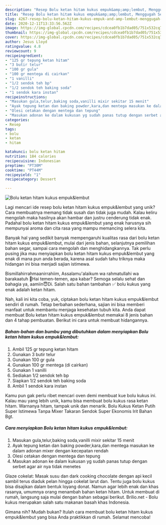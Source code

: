 ```yaml
---
description: "Resep Bolu ketan hitam kukus empuk&amp;amp;lembut, Menggugah Selera"
title: "Resep Bolu ketan hitam kukus empuk&amp;amp;lembut, Menggugah Selera"
slug: 4267-resep-bolu-ketan-hitam-kukus-empuk-and-amp-lembut-menggugah-selera
date: 2020-12-11T13:33:56.562Z
image: https://img-global.cpcdn.com/recipes/cdcea0fb1b7dad05/751x532cq70/bolu-ketan-hitam-kukus-empuklembut-foto-resep-utama.jpg
thumbnail: https://img-global.cpcdn.com/recipes/cdcea0fb1b7dad05/751x532cq70/bolu-ketan-hitam-kukus-empuklembut-foto-resep-utama.jpg
cover: https://img-global.cpcdn.com/recipes/cdcea0fb1b7dad05/751x532cq70/bolu-ketan-hitam-kukus-empuklembut-foto-resep-utama.jpg
author: Jesus Lloyd
ratingvalue: 4.8
reviewcount: 9
recipeingredient:
- "125 gr tepung ketan hitam"
- "3 butir telur"
- "100 gr gula"
- "100 gr mentega di cairkan"
- "1 vanilli"
- "1/2 sendok teh bp"
- "1/2 sendok teh baking soda"
- "1 sendok kara instan"
recipeinstructions:
- "Masukan gula,telur,baking soda,vanilli mixir sekitar 15 menit"
- "Ayak tepung ketan dan baking powder,kara,dan mentega masukan ke dalam adonan mixer dengan kecepatan rendah"
- "Olesi cetakan dengan mentega dan tepung"
- "Masukan adonan ke dalam kukusan yg sudah panas tutup dengan serbet agar air nya tidak menetes"
categories:
- Resep
tags:
- bolu
- ketan
- hitam

katakunci: bolu ketan hitam 
nutrition: 184 calories
recipecuisine: Indonesian
preptime: "PT30M"
cooktime: "PT44M"
recipeyield: "1"
recipecategory: Dessert

---
```



![Bolu ketan hitam kukus empuk&amp;lembut](https://img-global.cpcdn.com/recipes/cdcea0fb1b7dad05/751x532cq70/bolu-ketan-hitam-kukus-empuklembut-foto-resep-utama.jpg)

Lagi mencari ide resep bolu ketan hitam kukus empuk&amp;lembut yang unik? Cara membuatnya memang tidak susah dan tidak juga mudah. Kalau keliru mengolah maka hasilnya akan hambar dan justru cenderung tidak enak. Padahal bolu ketan hitam kukus empuk&amp;lembut yang enak harusnya sih mempunyai aroma dan cita rasa yang mampu memancing selera kita.

Banyak hal yang sedikit banyak mempengaruhi kualitas rasa dari bolu ketan hitam kukus empuk&amp;lembut, mulai dari jenis bahan, selanjutnya pemilihan bahan segar, sampai cara mengolah dan menghidangkannya. Tak perlu pusing jika mau menyiapkan bolu ketan hitam kukus empuk&amp;lembut yang enak di mana pun anda berada, karena asal sudah tahu triknya maka hidangan ini bisa menjadi sajian istimewa.

Bismillahirrahmaanirrahiim, Assalamu&#39;alaikum wa rahmatullahi wa barakaatuh 🙏Hai temen-temen, apa kabar? Semoga selalu sehat dan bahagia ya, aamiin😇Di. Salah satu bahan tambahan ✅ bolu kukus yang enak adalah ketan hitam.


Nah, kali ini kita coba, yuk, ciptakan bolu ketan hitam kukus empuk&amp;lembut sendiri di rumah. Tetap berbahan sederhana, sajian ini bisa memberi manfaat untuk membantu menjaga kesehatan tubuh kita. Anda dapat membuat Bolu ketan hitam kukus empuk&amp;lembut memakai 8 jenis bahan dan 4 tahap pembuatan. Berikut ini cara untuk membuat hidangannya.

<!--inarticleads1-->

##### Bahan-bahan dan bumbu yang dibutuhkan dalam menyiapkan Bolu ketan hitam kukus empuk&amp;lembut:

1. Ambil 125 gr tepung ketan hitam
1. Gunakan 3 butir telur
1. Gunakan 100 gr gula
1. Gunakan 100 gr mentega (di cairkan)
1. Gunakan 1 vanilli
1. Sediakan 1/2 sendok teh bp
1. Siapkan 1/2 sendok teh baking soda
1. Ambil 1 sendok kara instan


Kamu pun gak perlu ribet mencari oven demi membuat kue bolu kukus ini. Kalau mau yang lebih unik, kamu bisa membuat bolu kukus rasa ketan hitam. Warnanya hitam, tampak unik dan menarik. Bolu Kukus Ketan Putih Super Istimewa Tanpa Mixer Takaran Sendok Super Ekonomis Irit Bahan Bgt. 

<!--inarticleads2-->

##### Cara menyiapkan Bolu ketan hitam kukus empuk&amp;lembut:

1. Masukan gula,telur,baking soda,vanilli mixir sekitar 15 menit
1. Ayak tepung ketan dan baking powder,kara,dan mentega masukan ke dalam adonan mixer dengan kecepatan rendah
1. Olesi cetakan dengan mentega dan tepung
1. Masukan adonan ke dalam kukusan yg sudah panas tutup dengan serbet agar air nya tidak menetes


Glaze cokelat: Masak susu dan dark cooking chocolate dengan api kecil sambil terus diaduk pelan hingga cokelat larut dan. Tentu juga bolu kukus bisa disajikan dalam bentuk loyang donat. Namun agar lebih enak dan khas rasanya, umumnya orang menambah bahan ketan hitam. Untuk membuat di rumah, langsung saja mulai dengan bahan sebagai berikut. Brilio.net - Bolu kukus merupakan salah satu makanan basah khas Indonesia. 

Gimana nih? Mudah bukan? Itulah cara membuat bolu ketan hitam kukus empuk&amp;lembut yang bisa Anda praktikkan di rumah. Selamat mencoba!
